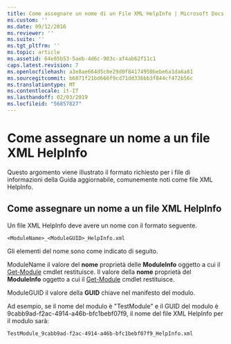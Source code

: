 ```yaml
---
title: Come assegnare un nome di un File XML HelpInfo | Microsoft Docs
ms.custom: ''
ms.date: 09/12/2016
ms.reviewer: ''
ms.suite: ''
ms.tgt_pltfrm: ''
ms.topic: article
ms.assetid: 64e85b53-5aeb-4d6c-903c-af4ab62f11c1
caps.latest.revision: 7
ms.openlocfilehash: a3e8ae664d5c0e29d0f84174950bebe6a1da6a81
ms.sourcegitcommit: b6871f21bd666f9cd71dd336bb3f844cf472b56c
ms.translationtype: MT
ms.contentlocale: it-IT
ms.lasthandoff: 02/03/2019
ms.locfileid: "56857827"
---
```

# <a name="how-to-name-a-helpinfo-xml-file"></a>Come assegnare un nome a un file XML HelpInfo

Questo argomento viene illustrato il formato richiesto per i file di informazioni della Guida aggiornabile, comunemente noti come file XML HelpInfo.

## <a name="how-to-name-a-helpinfo-xml-file"></a>Come assegnare un nome a un file XML HelpInfo

Un file XML HelpInfo deve avere un nome con il formato seguente.

`<ModuleName>_<ModuleGUID>_HelpInfo.xml`

Gli elementi del nome sono come indicato di seguito.

ModuleName il valore del **nome** proprietà delle **ModuleInfo** oggetto a cui il [Get-Module](/powershell/module/Microsoft.PowerShell.Core/Get-Module) cmdlet restituisce.
Il valore della **nome** proprietà del **ModuleInfo** oggetto a cui il [Get-Module](/powershell/module/Microsoft.PowerShell.Core/Get-Module) cmdlet restituisce.

ModuleGUID il valore della **GUID** chiave nel manifesto del modulo.

Ad esempio, se il nome del modulo è "TestModule" e il GUID del modulo è 9cabb9ad-f2ac-4914-a46b-bfc1bebf07f9, il nome del file XML HelpInfo per il modulo sarà:

`TestModule_9cabb9ad-f2ac-4914-a46b-bfc1bebf07f9_HelpInfo.xml`
